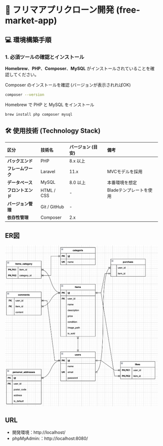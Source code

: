 # 🛒 フリマアプリクローン開発 (free-market-app)

## 💻 環境構築手順

### 1. 必須ツールの確認とインストール

**Homebrew**、**PHP**、**Composer**、**MySQL** がインストールされていることを確認してください。


Composer のインストールを確認 (バージョンが表示されればOK)
```bash
composer --version
```

Homebrew で PHP と MySQL をインストール
```bash
brew install php composer mysql
```


## 🛠️ 使用技術 (Technology Stack)

| 区分 | 技術名 | バージョン (目安) | 備考 |
| :--- | :--- | :--- | :--- |
| **バックエンド** | PHP | 8.x 以上 | |
| **フレームワーク** | Laravel | 11.x | MVCモデルを採用 |
| **データベース** | MySQL | 8.0 以上 | 本番環境を想定 |
| **フロントエンド** | HTML / CSS | - | Bladeテンプレートを使用 |
| **バージョン管理** | Git / GitHub | - | |
| **依存性管理** | Composer | 2.x | |

## ER図
![フリマアプリ ER図](模擬案件_フリマアプリ.png)

## URL
- 開発環境：http://localhost/
- phpMyAdmin:：http://localhost:8080/